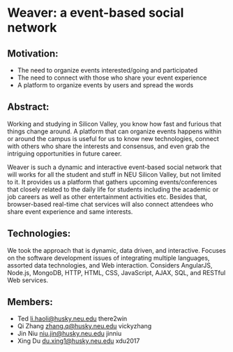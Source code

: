 # Weaver: a event-based social network

## Motivation: 
* The need to organize events interested/going and participated
* The need to connect with those who share your event experience
* A platform to organize events by users and spread the words

## Abstract: 
Working and studying in Silicon Valley, you know how fast and furious that things change around. A platform that can organize events happens within or around the campus is useful for us to know new technologies, connect with others who share the interests and consensus, and even grab the intriguing opportunities in future career. 

Weaver is such a dynamic and interactive event-based social network that will works for all the student and stuff in NEU Silicon Valley, but not limited to it. It provides us a platform that gathers upcoming events/conferences that closely related to the daily life for students including the academic or job careers as well as other entertainment activities etc. Besides that, browser-based real-time chat services will also connect attendees who share event experience and same interests. 

## Technologies:
We took the approach that is dynamic, data driven, and interactive. Focuses on the software development issues of integrating multiple languages, assorted data technologies, and Web interaction. 
Considers AngularJS, Node.js, MongoDB, HTTP, HTML, CSS, JavaScript, AJAX, SQL, and RESTful Web services. 

## Members:
* Ted       li.haoli@husky.neu.edu   there2win 
* Qi Zhang  zhang.q@husky.neu.edu    vickyzhang 
* Jin Niu   niu.jin@husky.neu.edu    jinniu 
* Xing Du   du.xing1@husky.neu.edu   xdu2017
